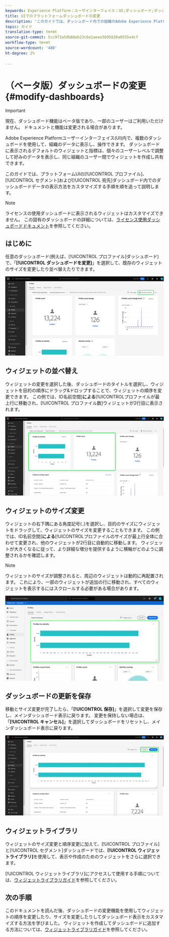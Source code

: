 ```yaml
---
keywords: Experience Platform；ユーザインターフェイス；UI;ダッシュボード;ダッシュボード;プロファイル；セグメント；宛先；ライセンスの使用
title: UIでのプラットフォームダッシュボードの変更
description: 'このガイドでは、ダッシュボード内での組織のAdobe Experience Platformデータの表示方法をカスタマイズする手順を順を追って説明します。 '
topic: ガイド
translation-type: tm+mt
source-git-commit: 5cc973a5db88eb23c6e1aeee3695820a0555e4cf
workflow-type: tm+mt
source-wordcount: '480'
ht-degree: 2%

---
```



# （ベータ版）ダッシュボードの変更{#modify-dashboards}

>[!IMPORTANT]
>
>現在、ダッシュボード機能はベータ版であり、一部のユーザーはご利用いただけません。 ドキュメントと機能は変更される場合があります。

Adobe Experience Platformユーザーインターフェイス(UI)内で、複数のダッシュボードを使用して、組織のデータに表示し、操作できます。 ダッシュボードに表示されるデフォルトのウィジェットと指標は、個々のユーザーレベルで調整して好みのデータを表示し、同じ組織のユーザー間でウィジェットを作成し共有できます。

このガイドでは、プラットフォームUIの[!UICONTROL プロファイル]、[!UICONTROL セグメント]および[!UICONTROL 宛先]ダッシュボード内でのダッシュボードデータの表示方法をカスタマイズする手順を順を追って説明します。

>[!NOTE]
>
>ライセンスの使用ダッシュボードに表示されるウィジェットはカスタマイズできません。 この固有のダッシュボードの詳細については、[ライセンス使用ダッシュボードドキュメント](guides/license-usage.md)を参照してください。

## はじめに

任意のダッシュボード(例えば、[!UICONTROL プロファイル]ダッシュボード)で、「**[!UICONTROL ダッシュボードを変更]**」を選択して、既存のウィジェットのサイズを変更したり並べ替えたりできます。

![](images/customization/modify-dashboard.png)

## ウィジェットの並べ替え

ウィジェットの変更を選択した後、ダッシュボードのタイトルを選択し、ウィジェットを目的の順序にドラッグ&amp;ドロップすることで、ウィジェットの順序を変更できます。 この例では、ID名前空間&#x200B;]**による**[!UICONTROL &#x200B;プロファイルが最上行に移動され、[!UICONTROL プロファイル数]ウィジェットが2行目に表示されます。

![](images/customization/move-widget.png)

## ウィジェットのサイズ変更

ウィジェットの右下隅にある角度記号(`⌟`)を選択し、目的のサイズにウィジェットをドラッグして、ウィジェットのサイズを変更することもできます。 この例では、ID名前空間&#x200B;]**による**[!UICONTROL &#x200B;プロファイルのサイズが最上行全体に合わせて変更され、他のウィジェットが2行目に自動的に移動します。 ウィジェットが大きくなるに従って、より詳細な増分を提供するように横軸がどのように調整されるかを確認します。

>[!NOTE]
>
>ウィジェットのサイズが調整されると、周辺のウィジェットは動的に再配置されます。 これにより、一部のウィジェットが追加の行に移動され、すべてのウィジェットを表示するにはスクロールする必要がある場合があります。

![](images/customization/resize-widget.png)

## ダッシュボードの更新を保存

移動とサイズ変更が完了したら、「**[!UICONTROL 保存]**」を選択して変更を保存し、メインダッシュボード表示に戻ります。 変更を保持しない場合は、「**[!UICONTROL キャンセル]**」を選択してダッシュボードをリセットし、メインダッシュボード表示に戻ります。

![](images/customization/save-changes.png)

## ウィジェットライブラリ

ウィジェットのサイズ変更と順序変更に加えて、[!UICONTROL プロファイル]と[!UICONTROL セグメント]ダッシュボードでは、**[!UICONTROL ウィジェットライブラリ]**&#x200B;を使用して、表示や作成のためのウィジェットをさらに選択できます。

[!UICONTROL ウィジェットライブラリ]にアクセスして使用する手順については、[ウィジェットライブラリガイド](widget-library.md)を参照してください。

## 次の手順

このドキュメントを読んだ後、ダッシュボードの変更機能を使用してウィジェットの順序を変更したり、サイズを変更したりしてダッシュボード表示をカスタマイズする方法を学びました。 ウィジェットを作成してダッシュボードに追加する方法については、[ウィジェットライブラリガイド](widget-library.md)を参照してください。